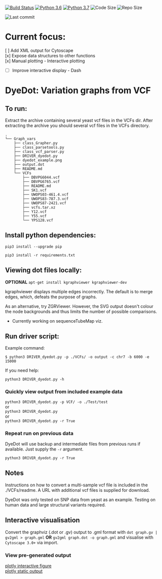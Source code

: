 [![Build Status](https://travis-ci.com/rndw/DyeDot.svg?branch=master)](https://travis-ci.com/rndw/DyeDot)
[![Python 3.6](https://img.shields.io/badge/python-3.6-blue.svg)](https://www.python.org/downloads/release/python-360/)
[![Python 3.7](https://img.shields.io/badge/python-3.7-blue.svg)](https://www.python.org/downloads/release/python-370/)
![Code Size](https://img.shields.io/github/languages/code-size/rndw/DyeDot)
![Repo Size](https://img.shields.io/github/repo-size/rndw/DyeDot)  

![Last commit](https://img.shields.io/github/last-commit/rndw/DyeDot)

# Current focus:
[ ] Add XML output for Cytoscape  
[x] Expose data structures to other functions  
[x] Manual plotting - Interactive plotting  
*  [ ] Improve interactive display - Dash

# DyeDot: Variation graphs from VCF

## To run:
Extract the archive containing several yeast vcf files in the VCFs dir. After extracting the archive you should several vcf files in the VCFs directory.

```
.
└── Graph_vars
    ├── class_Grapher.py
    ├── class_parsetools.py
    ├── class_vcf_parser.py
    ├── DRIVER_dyedot.py
    ├── dyedot_example.png
    ├── output.dot
    ├── README.md
    └── VCFs
        ├── DBVPG6044.vcf
        ├── DBVPG6765.vcf
        ├── README.md
        ├── SK1.vcf
        ├── UWOPS03-461.4.vcf
        ├── UWOPS83-787.3.vcf
        ├── UWOPS87-2421.vcf
        ├── vcfs.tar.xz
        ├── Y12.vcf
        ├── Y55.vcf
        └── YPS128.vcf
```

## Install python dependencies:

`pip3 install --upgrade pip`

`pip3 install -r requirements.txt`

## Viewing dot files locally:
**OPTIONAL**
`apt-get install kgraphviewer kgraphviewer-dev`

kgraphviewer displays multiple edges incorrectly. The default is to merge edges, which, defeats the purpose of graphs.

As an alternative, try ZGRViewer. However, the SVG output doesn't colour the node backgrounds and thus limits the number of possible comparisons.

- Currently working on sequenceTubeMap viz.

## Run driver script:
Example command:

`$ python3 DRIVER_dyedot.py -p ./VCFs/ -o output -c chr7 -b 6000 -e 15000`

If you need help:

`python3 DRIVER_dyedot.py -h`

### Quickly view output from included example data
`python3 DRIVER_dyedot.py -p VCF/ -o ./Test/test`  
or  
`python3 DRIVER_dyedot.py`  
or  
`python3 DRIVER_dyedot.py -r True`  

### Repeat run on previous data
DyeDot will use backup and intermediate files from previous runs if available. Just supply the `-r` argument.  

`python3 DRIVER_dyedot.py -r True`

## Notes
Instructions on how to convert a multi-sample vcf file is included in the ./VCFs/readme. A URL with additional vcf files is supplied for download.

DyeDot was only tested on SNP data from yeast as an example. Testing on human data and large structural variants required.

## Interactive visualisation
Convert the graphviz (.dot or .gv) output to .gml format with `dot graph.gv | gv2gml > graph.gml` **OR** `gv2gml graph.dot -o graph.gml` and visualise with `Cytoscape 3.0+` via import.

### View pre-generated output
[plotly interactive figure](DyeDot_LARGESNP_SLIDER.html)   
[plotly static output](dyedot-dotler.png)
